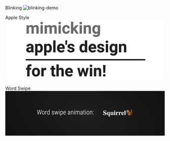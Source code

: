 Blinking
<img src="blinking/blinking.gif" alt="blinking-demo">

Apple Style
<img src="apple/apple.gif" alt="apple-demo">

Word Swipe
<img src="word-swipe/word-swipe.gif" alt="word-swipe-demo">
